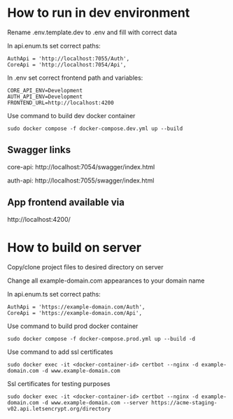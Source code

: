 # How to run in dev environment

Rename .env.template.dev to .env and fill with correct data

In api.enum.ts set correct paths:

```shell
AuthApi = 'http://localhost:7055/Auth',
CoreApi = 'http://localhost:7054/Api',
```

In .env set correct frontend path and variables:

```shell
CORE_API_ENV=Development
AUTH_API_ENV=Development
FRONTEND_URL=http://localhost:4200
```

Use command to build dev docker container

```shell
sudo docker compose -f docker-compose.dev.yml up --build
```

## Swagger links

core-api: http://localhost:7054/swagger/index.html

auth-api: http://localhost:7055/swagger/index.html

## App frontend available via

http://localhost:4200/

# How to build on server

Copy/clone project files to desired directory on server

Change all example-domain.com appearances to your domain name

In api.enum.ts set correct paths:

```shell
AuthApi = 'https://example-domain.com/Auth',
CoreApi = 'https://example-domain.com/Api',
```

Use command to build prod docker container

```shell
sudo docker compose -f docker-compose.prod.yml up --build -d
```

Use command to add ssl certificates

```shell
sudo docker exec -it <docker-container-id> certbot --nginx -d example-domain.com -d www.example-domain.com
```

Ssl certificates for testing purposes

```shell
sudo docker exec -it <docker-container-id> certbot --nginx -d example-domain.com -d www.example-domain.com --server https://acme-staging-v02.api.letsencrypt.org/directory
```
